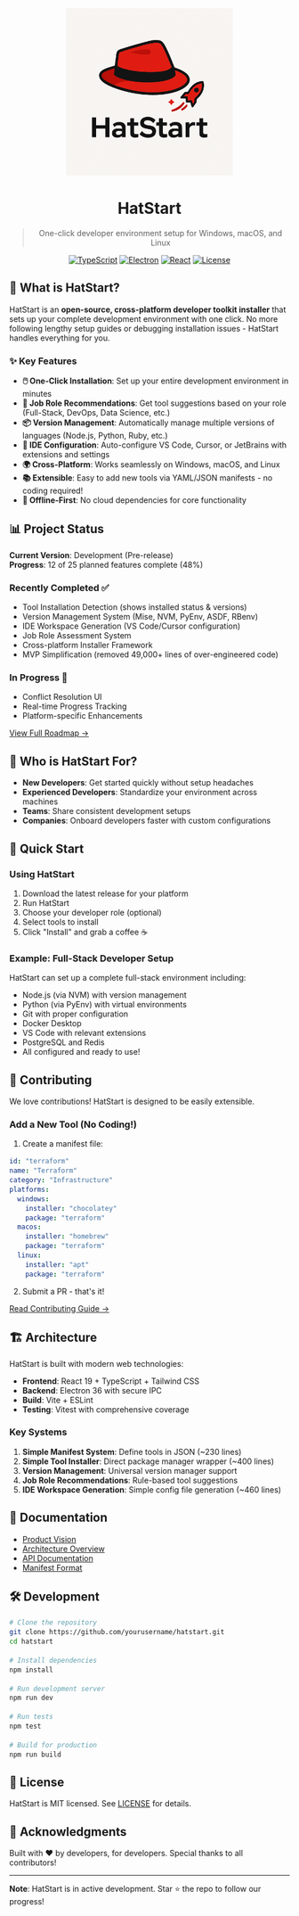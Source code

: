 <div align="center">
  <img src="docs/assets/HatStart Logo.png" alt="HatStart Logo" width="300" />
  
  # HatStart
  
  > One-click developer environment setup for Windows, macOS, and Linux
  
  [![TypeScript](https://img.shields.io/badge/TypeScript-5.3-blue)](https://www.typescriptlang.org/)
  [![Electron](https://img.shields.io/badge/Electron-36-9FEAF9)](https://www.electronjs.org/)
  [![React](https://img.shields.io/badge/React-19-61DAFB)](https://reactjs.org/)
  [![License](https://img.shields.io/badge/License-MIT-green)](LICENSE)
</div>

## 🚀 What is HatStart?

HatStart is an **open-source, cross-platform developer toolkit installer** that sets up your complete development environment with one click. No more following lengthy setup guides or debugging installation issues - HatStart handles everything for you.

### ✨ Key Features

- **🖱️ One-Click Installation**: Set up your entire development environment in minutes
- **🎯 Job Role Recommendations**: Get tool suggestions based on your role (Full-Stack, DevOps, Data Science, etc.)
- **📦 Version Management**: Automatically manage multiple versions of languages (Node.js, Python, Ruby, etc.)
- **🔧 IDE Configuration**: Auto-configure VS Code, Cursor, or JetBrains with extensions and settings
- **🌍 Cross-Platform**: Works seamlessly on Windows, macOS, and Linux
- **📚 Extensible**: Easy to add new tools via YAML/JSON manifests - no coding required!
- **🚫 Offline-First**: No cloud dependencies for core functionality

## 📊 Project Status

**Current Version**: Development (Pre-release)  
**Progress**: 12 of 25 planned features complete (48%)

### Recently Completed ✅
- Tool Installation Detection (shows installed status & versions)
- Version Management System (Mise, NVM, PyEnv, ASDF, RBenv)
- IDE Workspace Generation (VS Code/Cursor configuration)
- Job Role Assessment System
- Cross-platform Installer Framework
- MVP Simplification (removed 49,000+ lines of over-engineered code)

### In Progress 🔄
- Conflict Resolution UI
- Real-time Progress Tracking
- Platform-specific Enhancements

[View Full Roadmap →](https://github.com/yourusername/hatstart/issues)

## 🎯 Who is HatStart For?

- **New Developers**: Get started quickly without setup headaches
- **Experienced Developers**: Standardize your environment across machines
- **Teams**: Share consistent development setups
- **Companies**: Onboard developers faster with custom configurations

## 🚀 Quick Start

### Using HatStart

1. Download the latest release for your platform
2. Run HatStart
3. Choose your developer role (optional)
4. Select tools to install
5. Click "Install" and grab a coffee ☕

### Example: Full-Stack Developer Setup

HatStart can set up a complete full-stack environment including:
- Node.js (via NVM) with version management
- Python (via PyEnv) with virtual environments  
- Git with proper configuration
- Docker Desktop
- VS Code with relevant extensions
- PostgreSQL and Redis
- All configured and ready to use!

## 🤝 Contributing

We love contributions! HatStart is designed to be easily extensible.

### Add a New Tool (No Coding!)

1. Create a manifest file:
```yaml
id: "terraform"
name: "Terraform"
category: "Infrastructure"
platforms:
  windows:
    installer: "chocolatey"
    package: "terraform"
  macos:
    installer: "homebrew"
    package: "terraform"
  linux:
    installer: "apt"
    package: "terraform"
```

2. Submit a PR - that's it!

[Read Contributing Guide →](CONTRIBUTING.md)

## 🏗️ Architecture

HatStart is built with modern web technologies:

- **Frontend**: React 19 + TypeScript + Tailwind CSS
- **Backend**: Electron 36 with secure IPC
- **Build**: Vite + ESLint  
- **Testing**: Vitest with comprehensive coverage

### Key Systems

1. **Simple Manifest System**: Define tools in JSON (~230 lines)
2. **Simple Tool Installer**: Direct package manager wrapper (~400 lines)
3. **Version Management**: Universal version manager support
4. **Job Role Recommendations**: Rule-based tool suggestions
5. **IDE Workspace Generation**: Simple config file generation (~460 lines)

## 📖 Documentation

- [Product Vision](docs/PRODUCT_VISION.md)
- [Architecture Overview](docs/ARCHITECTURE.md)
- [API Documentation](docs/API.md)
- [Manifest Format](docs/MANIFEST_FORMAT.md)

## 🛠️ Development

```bash
# Clone the repository
git clone https://github.com/yourusername/hatstart.git
cd hatstart

# Install dependencies
npm install

# Run development server
npm run dev

# Run tests
npm test

# Build for production
npm run build
```

## 📜 License

HatStart is MIT licensed. See [LICENSE](LICENSE) for details.

## 🙏 Acknowledgments

Built with ❤️ by developers, for developers. Special thanks to all contributors!

---

**Note**: HatStart is in active development. Star ⭐ the repo to follow our progress!
